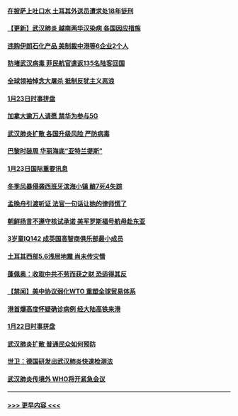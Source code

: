 #### [在披萨上吐口水 土耳其外送员遭求处18年徒刑](../pages/prog202/a102759979.md?t=01241655) 
#### [【更新】武汉肺炎 越南两华汉染病 各国因应措施](../pages/prog202/a102758911.md?t=01241655) 
#### [违购伊朗石化产品 美制裁中港等6企业2个人](../pages/prog202/a102759952.md?t=01241655) 
#### [防堵武汉病毒 菲民航官遣返135名陆客回国](../pages/prog202/a102759946.md?t=01241655) 
#### [全球领袖悼念大屠杀 抵制反犹主义恶浪](../pages/prog202/a102759678.md?t=01241655) 
#### [1月23日时事拼盘](../pages/prog202/a102759599.md?t=01241655) 
#### [加拿大逾万人请愿 禁华为参与5G](../pages/prog202/a102759553.md?t=01241655) 
#### [武汉肺炎扩散 各国升级风险 严防病毒](../pages/prog202/a102759400.md?t=01241655) 
#### [巴黎时装周 华丽海底“亚特兰提斯”](../pages/prog202/a102759217.md?t=01241655) 
#### [1月23日国际重要讯息](../pages/prog202/a102759199.md?t=01241655) 
#### [冬季风暴侵袭西班牙滨海小镇 酿7死4失踪](../pages/prog202/a102759119.md?t=01241655) 
#### [孟晚舟引渡听证 法官一句话让她的律师慌了](../pages/prog202/a102759060.md?t=01241655) 
#### [朝鲜扬言不遵守核试承诺 美军罗斯福号航母赴东亚](../pages/prog202/a102759001.md?t=01241655) 
#### [3岁童IQ142 成英国高智商俱乐部最小成员](../pages/prog202/a102758990.md?t=01241655) 
#### [土耳其西部5.6浅层地震 尚未传灾情](../pages/prog202/a102758903.md?t=01241655) 
#### [蓬佩奥：收取中共不劳而获之财 恐适得其反](../pages/prog202/a102758889.md?t=01241655) 
#### [【禁闻】美中协议弱化WTO 重塑全球贸易体系](../pages/prog202/a102758790.md?t=01241655) 
#### [港首爆高度怀疑确诊病例 经大陆高铁来港](../pages/prog202/a102758613.md?t=01241655) 
#### [1月22日时事拼盘](../pages/prog202/a102758615.md?t=01241655) 
#### [武汉肺炎扩散 普通民众如何预防](../pages/prog202/a102758504.md?t=01241655) 
#### [世卫：德国研发出武汉肺炎快速检测法](../pages/prog202/a102758495.md?t=01241655) 
#### [武汉肺炎传境外 WHO将开紧急会议](../pages/prog202/a102758437.md?t=01241655) 

----
#### [ >>> 更早内容 <<< ](../indexes/prog202-earlier.md)
